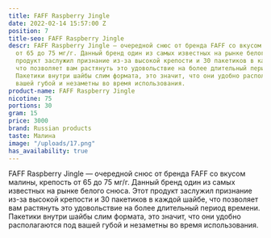 ```yaml
---
title: FAFF Raspberry Jingle
date: 2022-02-14 15:57:00 Z
position: 7
title-seo: FAFF Raspberry Jingle
descr: FAFF Raspberry Jingle — очередной снюс от бренда FAFF со вкусом малины, крепость
  от 65 до 75 мг/г. Данный бренд один из самых известных на рынке белого снюса. Этот
  продукт заслужил признание из-за высокой крепости и 30 пакетиков в каждой шайбе,
  что позволяет вам растянуть это удовольствие на более длительный период времени.
  Пакетики внутри шайбы слим формата, это значит, что они удобно располагаются под
  вашей губой и незаметны во время использования.
product-name: FAFF Raspberry Jingle
nicotine: 75
portions: 30
gram: 15
price: 3000
brand: Russian products
taste: Малина
image: "/uploads/17.png"
has_availability: true
---
```


FAFF Raspberry Jingle — очередной снюс от бренда FAFF со вкусом малины, крепость от 65 до 75 мг/г. Данный бренд один из самых известных на рынке белого снюса. Этот продукт заслужил признание из-за высокой крепости и 30 пакетиков в каждой шайбе, что позволяет вам растянуть это удовольствие на более длительный период времени. Пакетики внутри шайбы слим формата, это значит, что они удобно располагаются под вашей губой и незаметны во время использования.